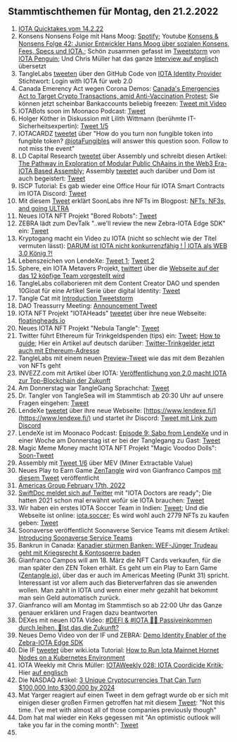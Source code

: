 ## Stammtischthemen für Montag, den 21.2.2022

1. [IOTA Quicktakes vom 14.2.22](https://www.youtube.com/watch?v=PAQEKCt4-h8)
2. Konsens Nonsens Folge mit Hans Moog: [Spotify](https://open.spotify.com/episode/5IDJ7oQiRoKSPuuRrgV1aO); Youtube [Konsens & Nonsens Folge 42: Junior Entwickler Hans Moog über sozialen Konsens, Fees, Specs und IOTA.](https://www.youtube.com/watch?v=4HNPlMsHQmw); Schön zusammen gefasst im [Tweetstorm](https://twitter.com/iota_penguin/status/1493644903900930053?s=20&t=qxU22Z-dop-YRpxwKXMp6w) von [IOTA Penguin](https://twitter.com/iota_penguin); Und Chris Müller hat das ganze [Interview auf englisch](https://www.youtube.com/watch?v=hIU2NVMJ7gg&t=16s) übersetzt
3. TangleLabs [tweeten](https://twitter.com/Tangle_Labs/status/1493337349161472000?s=20&t=Cc16b8qZNYZgwprkTck_fA) über den GitHub Code von [IOTA Identity Provider](https://github.com/cambriota/iota-identity-provider) Stichtwort: Login with IOTA für web 2.0
4. Canada Emerency Act wegen Corona Demos: [Canada's Emergencies Act to Target Crypto Transactions, amid Anti-Vaccination Protest](https://blockchain.news/news/canadas-emergencies-act-to-target-crypto-transactions-amid-anti-vaccination-protest); Sie können jetzt scheinbar Bankaccounts beliebig freezen: [Tweet mit Video](https://twitter.com/MartiniGuyYT/status/1493496975324598272?s=20&t=Cc16b8qZNYZgwprkTck_fA)
5. IOTABots soon im Moonaco Podcast: [Tweet](https://twitter.com/MoonacoPodcast/status/1493575837584695307?s=20&t=59riyXmT0zcIpMPioj9mpA)
6. Holger Köther in Diskussion mit Lilith Wittmann (berühmte IT-Sicherheitsexpertin): [Tweet 1/5](https://twitter.com/HolgerKoether/status/1493523285249777666?s=20&t=59riyXmT0zcIpMPioj9mpA) 
7. IOTACARDZ [tweetet](https://twitter.com/NFTiotacardz/status/1493546910355009537?s=20&t=59riyXmT0zcIpMPioj9mpA) über "How do you turn non fungible token into fungible token? [@iotaFungibles](https://twitter.com/iotaFungibles) will answer this question soon. Follow to not miss the event"
8. LD Capital Research [tweetet](https://twitter.com/LD_Capital/status/1493621768988532738?s=20&t=qxU22Z-dop-YRpxwKXMp6w) über Assembly und schreibt diesen Artikel: [The Pathway in Exploration of Modular Public ChAains in the Web3 Era- IOTA Based Assembly](https://medium.com/ld-capital/the-pathway-in-exploration-of-modular-public-chaains-in-the-web3-era-iota-based-assembly-38ddc06e1b3b); Assembly [tweetet](https://twitter.com/assembly_net/status/1493616230711889923?s=20&t=qxU22Z-dop-YRpxwKXMp6w) auch darüber und Dom ist auch begeistert: [Tweet](https://twitter.com/DomSchiener/status/1493610948279640075?s=20&t=qxU22Z-dop-YRpxwKXMp6w)
9. ISCP Tutorial: Es gab wieder eine Office Hour für IOTA Smart Contracts im IOTA Discord: [Tweet](https://twitter.com/assembly_net/status/1493223973307523076?s=20&t=59riyXmT0zcIpMPioj9mpA)
10. Mit diesem [Tweet](https://twitter.com/soon_labs/status/1493633125615763457?s=20&t=qxU22Z-dop-YRpxwKXMp6w) erklärt SoonLabs ihre NFTs im Blogpost: [NFTs, NF3s, and going ULTRA](https://soonlabs.medium.com/nfts-nf3s-and-going-ultra-81a7f97bea4f)
11. Neues IOTA NFT Projekt "Bored Robots": [Tweet](https://twitter.com/BoredRobot_io/status/1493879795343634434?s=20&t=qxU22Z-dop-YRpxwKXMp6w)
12. ZEBRA lädt zum DevTalk "..we'll review the new Zebra-IOTA Edge SDK" ein: [Tweet](https://twitter.com/ZebraDevs/status/1493677497979920385?s=20&t=qxU22Z-dop-YRpxwKXMp6w)
13. Kryptogang macht ein Video zu IOTA (nicht so schlecht wie der Titel vermuten lässt): [DARUM ist IOTA nicht konkurrenzfähig ! | IOTA als WEB 3.0 König ?!](https://www.youtube.com/watch?v=1M_EE9WCuTk)
14. Lebenszeichen von LendeXe: [Tweet 1](https://twitter.com/LendeXeFinance/status/1493938418329477125?s=20&t=qxU22Z-dop-YRpxwKXMp6w); [Tweet 2](https://twitter.com/LendeXeFinance/status/1494206731727118337?s=20&t=jCQs-YagX5fEOFo2Xyl5qQ)
15. Sphere, ein IOTA Metavers Projekt, [twittert](https://twitter.com/Sphere_Hub_io/status/1493936588660912128?s=20&t=qxU22Z-dop-YRpxwKXMp6w) über die [Webseite auf der das 12 köpfige Team vorgestellt wird](https://sphere-hub.io/team/)
16. TangleLabs collaborieren mit dem Content Creator DAO und spenden 10Gioat für eine Artikel Serie über digital Identity: [Tweet](https://twitter.com/Tangle_Labs/status/1493646193418723332?s=20&t=qxU22Z-dop-YRpxwKXMp6w)
17. Tangle Cat mit [Introduction Tweetstorm](https://twitter.com/tangle_cat/status/1480963550092922882?s=20&t=qxU22Z-dop-YRpxwKXMp6w)
18. DAO Treassurry Meeting: [Announcement Tweet](https://twitter.com/PhyloIota/status/1493969244026978312?s=20&t=qxU22Z-dop-YRpxwKXMp6w)
19. IOTA NFT Projekt "IOTAHeads" [tweetet](https://twitter.com/IotaHeads/status/1494058680857374720?s=20&t=jCQs-YagX5fEOFo2Xyl5qQ) über ihre neue Webseite: [floatingheads.io](https://floatingheads.io/)
20. Neues IOTA NFT Projekt "Nebula Tangle": [Tweet](https://twitter.com/NebulaTangle/status/1494017650380480519?s=20&t=jCQs-YagX5fEOFo2Xyl5qQ)
21. Twitter führt Ethereum für Trinkgeldspenden (tips) ein: [Tweet](https://twitter.com/TwitterSupport/status/1494008973581856768); [How to guide](https://help.twitter.com/de/using-twitter/tips); Hier ein Artikel auf deutsch darüber: [Twitter-Trinkgelder jetzt auch mit Ethereum-Adresse](https://www.btc-echo.de/schlagzeilen/nach-bitcoin-twitter-trinkgelder-jetzt-mit-ethereum-135252/)
22. TangleLabs mit einem neuen [Preview-Tweet](https://twitter.com/adam_unchained/status/1494216746491805696?s=20&t=jCQs-YagX5fEOFo2Xyl5qQ) wie das mit dem Bezahlen von NFTs geht
23. INVEZZ.com mit Artikel über IOTA: [Veröffentlichung von 2.0 macht IOTA zur Top-Blockchain der Zukunft](https://invezz.com/de/news/2022/02/16/veroffentlichung-von-2-0-macht-iota-zur-top-blockchain-der-zukunft/)
24. Am Donnerstag war TangleGang Sprachchat: [Tweet](https://twitter.com/GangTangleTalk/status/1494242801374187525?s=20)
25. Dr. Tangler von TangleSea will im Stammtisch ab 20:30 Uhr auf unsere Fragen eingehen: [Tweet](https://twitter.com/Vrom14286662/status/1494217047013830658?s=20)
26. LendeXe [tweetet](https://twitter.com/LendeXeFinance/status/1494261177165225985?s=20) über ihre neue Webseite: [https://www.lendexe.fi/](https://www.lendexe.fi/) und startet ihr Discord: [Tweet mit Link zum Discord](https://twitter.com/MoonacoPodcast/status/1494285624500760577?s=20)
27. LendeXe ist im Moonaco Podcast: [Episode 9: Sabo from LendeXe](https://open.spotify.com/episode/12TuQQDyc0LKY7IWoDKuCH?si=AX4WCajrSuOFoBYGYAauug&nd=1) und in einer Woche am Donnerstag ist er bei der Tanglegang zu Gast: [Tweet](https://twitter.com/GangTangleTalk/status/1494283809897988103?s=20)
28. Magic Meme Money macht IOTA NFT Projekt "Magic Voodoo Dolls": [Soon-Tweet](https://twitter.com/Magic_MemeMoney/status/1494184482903138308?s=20)
29. Assembly mit [Tweet 1/6](https://twitter.com/assembly_net/status/1494265540050927617?s=20&t=TMc6Q2ik2ZGSXyB9UkUcSg) über MEV (Miner Extractable Value)
30. Neues Play to Earn Game [ZenTangle](https://zentangle.io/) wird von Gianfranco Campos [mit diesem Tweet](https://twitter.com/hassping/status/1494241307694231554?s=20&t=TMc6Q2ik2ZGSXyB9UkUcSg) veröffentlicht
31. [Americas Group February 17th, 2022](https://www.youtube.com/watch?v=QTFdQ4epQSY)
32. [SwiftDoc meldet sich auf Twitter](https://twitter.com/SwiftDoc_/status/1494364181151113216?s=20&t=RMGsgdYbFVUxL_Zi7bhLFA) mit "IOTA Doctors are ready"; Die hatten 2021 schon mal erwähnt wofür sie IOTA brauchen: [Tweet](https://twitter.com/SwiftDoc_/status/1421549635403845636?s=20&t=RMGsgdYbFVUxL_Zi7bhLFA)
33. Wir haben ein erstes IOTA Soccer Team in Indien: [Tweet](https://twitter.com/IOTASoccerTeam/status/1494363520292380680?s=20&t=mY4s-fltAxrQYSpvxBj_3g); Und die Webseite ist online: [iota.soccer](https://iota.soccer/); Es wird wohl auch 2779 NFTs zu kaufen geben: [Tweet](https://twitter.com/IOTASoccerTeam/status/1494905012358565890?s=20&t=CIr45hy-zn29AeP7l5dI1w)
34. Soonaverse veröffentlicht Soonaverse Service Teams mit diesem Artikel: [Introducing Soonaverse Service Teams](https://soonlabs.medium.com/introducing-soonaverse-service-teams-f762196ebad7)
35. Bankrun in Canada: [Kanadier stürmen Banken: WEF-Jünger Trudeau geht mit Kriegsrecht & Kontosperre baden](https://www.wochenblick.at/welt/kanadier-stuermen-banken-wef-juenger-trudeau-geht-mit-kriegsrecht-kontosperre-baden/?s=08)
36. Gianfranco Campos will am 18. März die NFT Cards verkaufen, für die man später den ZEN Token erhält. Es geht um ein Play to Earn Game ([Zentangle.io](https://zentangle.io/)), über das er auch im Americas Meeting (Punkt 31) spricht. Interessant ist vor allem auch das Bieterverfahren das sie anwenden wollen. Man zahlt in IOTA und wenn einer mehr gezahlt hat bekommt man sein Geld automatisch zurück. 
37. Gianfranco will am Montag im Stammtisch so ab 22:00 Uhr das Ganze genauer erklären und Fragen dazu beantworten
38. DEXes mit neuen IOTA Video: [#DEFI & #IOTA 🤜🤛 Passiveinkommen durch leihen. 🦾Ist das die Zukunft?](https://www.youtube.com/watch?v=vGUZAxtgsnM&feature=youtu.be)
39. Neues Demo Video von der IF und ZEBRA: [Demo Identity Enabler of the Zebra-IOTA Edge SDK](https://www.youtube.com/watch?v=UdYrlMgdy5g)
40. Die IF [tweetet](https://twitter.com/iota/status/1494627792083902465) über wiki.iota Tutorial: [How to Run Iota Mainnet Hornet Nodes on a Kubernetes Environment](https://wiki.iota.org/chrysalis-docs/tutorials/mainnet_hornet_node_k8s)
41. IOTA Weekly mit Chris Müller: [IOTAWeekly 028: IOTA Coordicide Kritik](https://www.youtube.com/watch?v=fqM5aTeh-iE&feature=youtu.be); Hier [auf englisch](https://www.youtube.com/watch?v=dx7aflxI570)
42. Die NASDAQ Artikel: [3 Unique Cryptocurrencies That Can Turn $100,000 Into $300,000 by 2024](https://www.nasdaq.com/articles/3-unique-cryptocurrencies-that-can-turn-%24100000-into-%24300000-by-2024)
43. Mat Yarger reagiert auf einen Tweet in dem gefragt wurde ob er sich mit einigen dieser großen Firmen getroffen hat mit diesem [Tweet](https://twitter.com/Mat_Yarger/status/1492286740991815683?s=20): "Not this time. I’ve met with almost all of those companies previously though" 
44. Dom hat mal wieder ein Keks gegessen mit "An optimistic outlook will take you far in the coming month": [Tweet](https://twitter.com/DomSchiener/status/1494776411227308035?s=20&t=kFXCAV8-SPErnqw0bFUB1Q)
45. 

